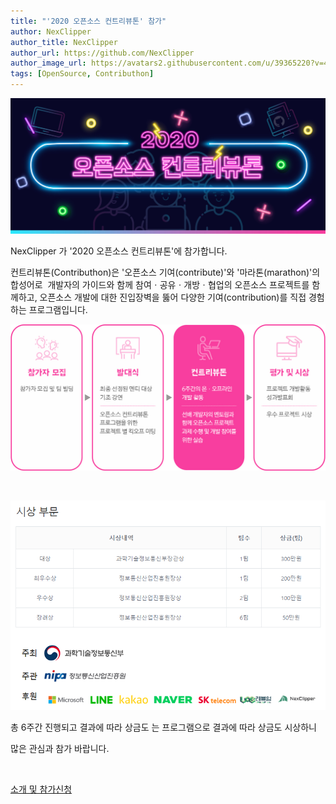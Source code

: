 ```yaml
---
title: "'2020 오픈소스 컨트리뷰톤' 참가"
author: NexClipper
author_title: NexClipper
author_url: https://github.com/NexClipper
author_image_url: https://avatars2.githubusercontent.com/u/39365220?v=4
tags: [OpenSource, Contributhon]
---
```



![](images/top_banner.jpg)

NexClipper 가 '2020 오픈소스 컨트리뷰톤'에 참가합니다.

컨트리뷰톤(Contributhon)은 '오픈소스 기여(contribute)'와 '마라톤(marathon)'의 합성어로  개발자의 가이드와 함께 참여ㆍ공유ㆍ개방ㆍ협업의 오픈소스 프로젝트를 함께하고, 오픈소스 개발에 대한 진입장벽을 뚫어 다양한 기여(contribution)를 직접 경험하는 프로그램입니다.

<!--truncate-->

![](images/mc_pc.jpg)

 

![](images/20200612_102927.png)

총 6주간 진행되고 결과에 따라 상금도 는 프로그램으로 결과에 따라 상금도 시상하니

많은 관심과 참가 바랍니다.

 

[소개 및 참가신청](https://www.oss.kr/contributhon_project/show/58abec13-cd5c-429c-9db9-4029dafd8706)
